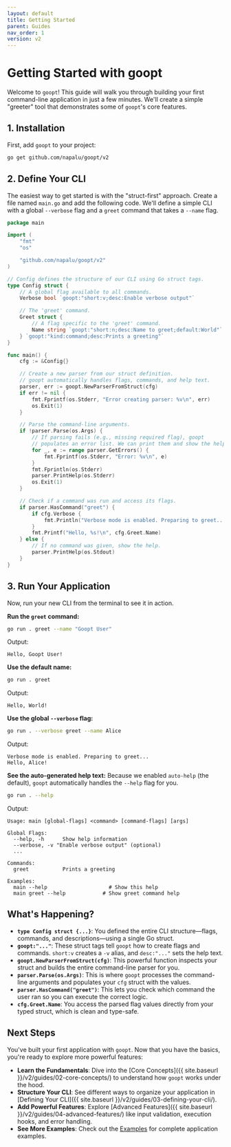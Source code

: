 ```yaml
---
layout: default
title: Getting Started
parent: Guides
nav_order: 1
version: v2
---
```


# Getting Started with goopt

Welcome to `goopt`! This guide will walk you through building your first command-line application in just a few minutes. We'll create a simple "greeter" tool that demonstrates some of `goopt`'s core features.

## 1. Installation

First, add `goopt` to your project:

```bash
go get github.com/napalu/goopt/v2
```

## 2. Define Your CLI

The easiest way to get started is with the "struct-first" approach. Create a file named `main.go` and add the following code. We'll define a simple CLI with a global `--verbose` flag and a `greet` command that takes a `--name` flag.

```go
package main

import (
	"fmt"
	"os"

	"github.com/napalu/goopt/v2"
)

// Config defines the structure of our CLI using Go struct tags.
type Config struct {
	// A global flag available to all commands.
	Verbose bool `goopt:"short:v;desc:Enable verbose output"`

	// The 'greet' command.
	Greet struct {
		// A flag specific to the 'greet' command.
		Name string `goopt:"short:n;desc:Name to greet;default:World"`
	} `goopt:"kind:command;desc:Prints a greeting"`
}

func main() {
	cfg := &Config{}

	// Create a new parser from our struct definition.
	// goopt automatically handles flags, commands, and help text.
	parser, err := goopt.NewParserFromStruct(cfg)
	if err != nil {
		fmt.Fprintf(os.Stderr, "Error creating parser: %v\n", err)
		os.Exit(1)
	}

	// Parse the command-line arguments.
	if !parser.Parse(os.Args) {
		// If parsing fails (e.g., missing required flag), goopt
		// populates an error list. We can print them and show the help.
		for _, e := range parser.GetErrors() {
			fmt.Fprintf(os.Stderr, "Error: %v\n", e)
		}
		fmt.Fprintln(os.Stderr)
		parser.PrintHelp(os.Stderr)
		os.Exit(1)
	}

	// Check if a command was run and access its flags.
	if parser.HasCommand("greet") {
		if cfg.Verbose {
			fmt.Println("Verbose mode is enabled. Preparing to greet...")
		}
		fmt.Printf("Hello, %s!\n", cfg.Greet.Name)
	} else {
		// If no command was given, show the help.
		parser.PrintHelp(os.Stdout)
	}
}
```

## 3. Run Your Application

Now, run your new CLI from the terminal to see it in action.

**Run the `greet` command:**
```bash
go run . greet --name "Goopt User"
```
Output:
```
Hello, Goopt User!
```

**Use the default name:**
```bash
go run . greet
```
Output:
```
Hello, World!
```

**Use the global `--verbose` flag:**
```bash
go run . --verbose greet --name Alice
```
Output:
```
Verbose mode is enabled. Preparing to greet...
Hello, Alice!
```

**See the auto-generated help text:**
Because we enabled `auto-help` (the default), `goopt` automatically handles the `--help` flag for you.
```bash
go run . --help
```
Output:
```
Usage: main [global-flags] <command> [command-flags] [args]

Global Flags:
  --help, -h      Show help information
  --verbose, -v "Enable verbose output" (optional)
  ...

Commands:
  greet           Prints a greeting

Examples:
  main --help                    # Show this help
  main greet --help            # Show greet command help
```

## What's Happening?

*   **`type Config struct {...}`**: You defined the entire CLI structure—flags, commands, and descriptions—using a single Go struct.
*   **`goopt:"..."`**: These struct tags tell `goopt` how to create flags and commands. `short:v` creates a `-v` alias, and `desc:"..."` sets the help text.
*   **`goopt.NewParserFromStruct(cfg)`**: This powerful function inspects your struct and builds the entire command-line parser for you.
*   **`parser.Parse(os.Args)`**: This is where `goopt` processes the command-line arguments and populates your `cfg` struct with the values.
*   **`parser.HasCommand("greet")`**: This lets you check which command the user ran so you can execute the correct logic.
*   **`cfg.Greet.Name`**: You access the parsed flag values directly from your typed struct, which is clean and type-safe.

## Next Steps

You've built your first application with `goopt`. Now that you have the basics, you're ready to explore more powerful features:

*   **Learn the Fundamentals**: Dive into the [Core Concepts]({{ site.baseurl }}/v2/guides/02-core-concepts/) to understand how `goopt` works under the hood.
*   **Structure Your CLI**: See different ways to organize your application in [Defining Your CLI]({{ site.baseurl }}/v2/guides/03-defining-your-cli/).
*   **Add Powerful Features**: Explore [Advanced Features]({{ site.baseurl }}/v2/guides/04-advanced-features/) like input validation, execution hooks, and error handling.
*   **See More Examples**: Check out the [Examples](https://github.com/napalu/goopt/tree/main/v2/examples/) for complete application examples.
